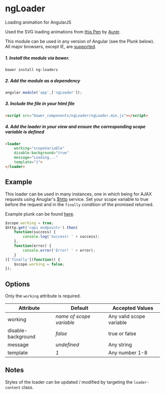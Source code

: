 # ngLoader
Loading animation for AngularJS

Used the SVG loading animations from <a href="http://codepen.io/aurer/pen/jEGbA">this Pen</a> by <a href="http://codepen.io/aurer/">Aurer</a>.

This module can be used in any version of Angular (see the Plunk below). All major browsers, except IE, are <a href="http://caniuse.com/#feat=svg-smil">supported</a>.


##### 1. Install the module via bower.
```
bower install ng-loaders
```

##### 2. Add the module as a dependency
```JavaScript
angular.module('app',['ngLoader']);
```


##### 3. Include the file in your html file
```HTML
<script src="bower_components/ngLoader/ngLoader.min.js"></script>
```

##### 4. Add the loader in your view and ensure the corresponding scope variable is defined
```HTML
<loader
	working="scopeVariable"
	disable-background="true"
	message="Loading..."
	template="1">
</loader>
```

## Example
This loader can be used in many instances, one in which being for AJAX requests using Anuglar's <a href="https://docs.angularjs.org/api/ng/service/$http">$http</a> service.
Set your scope variable to true before the request and in the `finally` condition of the promised returned.

Example plunk can be found <a href="http://plnkr.co/edit/IooEvgf5azTAzDULLLEJ?p=preview">here</a>.
```JavaScript
$scope.working = true;
$http.get('<api endpoint>').then(
	function(success) {
		console.log('Success! ' + success);
	},
	function(error) {
		console.error('Error! ' + error);
	}
)['finally'](function() {
	$scope.working = false;
});
```

## Options
Only the `working` attribute is required.

| Attribute          | Default                  | Accepted Values          |
| ------------------ | ------------------------ | ------------------------ |
| working            | _name of scope variable_ | Any valid scope variable |
| disable-background | _false_                  | true or false            |
| message            | _undefined_              | Any string               |
| template           | _1_                      | Any number 1-8           |

## Notes
Styles of the loader can be updated / modified by targeting the `loader-content` class.

